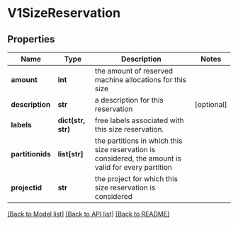 # V1SizeReservation

## Properties
Name | Type | Description | Notes
------------ | ------------- | ------------- | -------------
**amount** | **int** | the amount of reserved machine allocations for this size | 
**description** | **str** | a description for this reservation | [optional] 
**labels** | **dict(str, str)** | free labels associated with this size reservation. | 
**partitionids** | **list[str]** | the partitions in which this size reservation is considered, the amount is valid for every partition | 
**projectid** | **str** | the project for which this size reservation is considered | 

[[Back to Model list]](../README.md#documentation-for-models) [[Back to API list]](../README.md#documentation-for-api-endpoints) [[Back to README]](../README.md)


